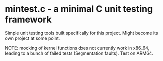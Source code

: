 # mintest.c - a minimal C unit testing framework

Simple unit testing tools built specifically for this project. Might become its
own project at some point.

NOTE: mocking of kernel functions does not currently work in x86_64,
leading to a bunch of failed tests (Segmentation faults). Test on ARM64.
